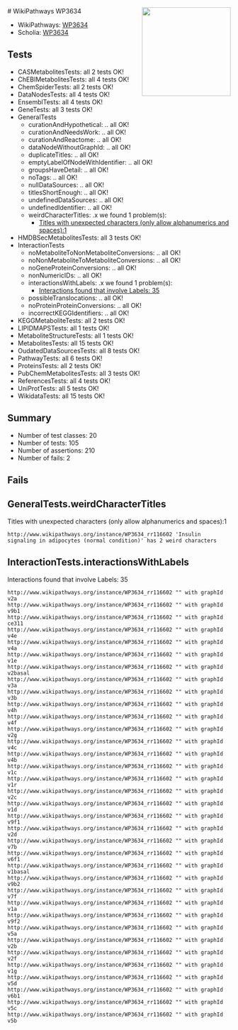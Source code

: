 <img style="float: right; width: 200px" src="https://upload.wikimedia.org/wikipedia/commons/thumb/8/83/Wplogo_with_text_500.png/640px-Wplogo_with_text_500.png" />
# WikiPathways WP3634

* WikiPathways: [WP3634](https://new.wikipathways.org/pathways/WP3634)
* Scholia: [WP3634](https://scholia.toolforge.org/wikipathways/WP3634)
## Tests
* CASMetabolitesTests: all 2 tests OK!
* ChEBIMetabolitesTests: all 4 tests OK!
* ChemSpiderTests: all 2 tests OK!
* DataNodesTests: all 4 tests OK!
* EnsemblTests: all 4 tests OK!
* GeneTests: all 3 tests OK!
* GeneralTests
    * curationAndHypothetical: .. all OK!
    * curationAndNeedsWork: .. all OK!
    * curationAndReactome: .. all OK!
    * dataNodeWithoutGraphId: .. all OK!
    * duplicateTitles: .. all OK!
    * emptyLabelOfNodeWithIdentifier: .. all OK!
    * groupsHaveDetail: .. all OK!
    * noTags: .. all OK!
    * nullDataSources: .. all OK!
    * titlesShortEnough: .. all OK!
    * undefinedDataSources: .. all OK!
    * undefinedIdentifier: .. all OK!
    * weirdCharacterTitles: .x we found 1 problem(s):
        * [Titles with unexpected characters (only allow alphanumerics and spaces):1](#fda87b3f)
* HMDBSecMetabolitesTests: all 3 tests OK!
* InteractionTests
    * noMetaboliteToNonMetaboliteConversions: .. all OK!
    * noNonMetaboliteToMetaboliteConversions: .. all OK!
    * noGeneProteinConversions: .. all OK!
    * nonNumericIDs: .. all OK!
    * interactionsWithLabels: .x we found 1 problem(s):
        * [Interactions found that involve Labels: 35](#fe97a8fb)
    * possibleTranslocations: .. all OK!
    * noProteinProteinConversions: .. all OK!
    * incorrectKEGGIdentifiers: .. all OK!
* KEGGMetaboliteTests: all 2 tests OK!
* LIPIDMAPSTests: all 1 tests OK!
* MetaboliteStructureTests: all 1 tests OK!
* MetabolitesTests: all 15 tests OK!
* OudatedDataSourcesTests: all 8 tests OK!
* PathwayTests: all 6 tests OK!
* ProteinsTests: all 2 tests OK!
* PubChemMetabolitesTests: all 3 tests OK!
* ReferencesTests: all 4 tests OK!
* UniProtTests: all 5 tests OK!
* WikidataTests: all 15 tests OK!


## Summary

* Number of test classes: 20
* Number of tests: 105
* Number of assertions: 210
* Number of fails: 2

## Fails

<a name="fda87b3f" />

## GeneralTests.weirdCharacterTitles

Titles with unexpected characters (only allow alphanumerics and spaces):1
```
http://www.wikipathways.org/instance/WP3634_rr116602 'Insulin signaling in adipocytes (normal condition)' has 2 weird characters
```

<a name="fe97a8fb" />

## InteractionTests.interactionsWithLabels

Interactions found that involve Labels: 35
```
http://www.wikipathways.org/instance/WP3634_rr116602 "" with graphId v2a
http://www.wikipathways.org/instance/WP3634_rr116602 "" with graphId v9b1
http://www.wikipathways.org/instance/WP3634_rr116602 "" with graphId ce311
http://www.wikipathways.org/instance/WP3634_rr116602 "" with graphId v4e
http://www.wikipathways.org/instance/WP3634_rr116602 "" with graphId v4a
http://www.wikipathways.org/instance/WP3634_rr116602 "" with graphId v1e
http://www.wikipathways.org/instance/WP3634_rr116602 "" with graphId v2basal
http://www.wikipathways.org/instance/WP3634_rr116602 "" with graphId v3a
http://www.wikipathways.org/instance/WP3634_rr116602 "" with graphId v3b
http://www.wikipathways.org/instance/WP3634_rr116602 "" with graphId v4h
http://www.wikipathways.org/instance/WP3634_rr116602 "" with graphId v4f
http://www.wikipathways.org/instance/WP3634_rr116602 "" with graphId v2g
http://www.wikipathways.org/instance/WP3634_rr116602 "" with graphId v4c
http://www.wikipathways.org/instance/WP3634_rr116602 "" with graphId v4b
http://www.wikipathways.org/instance/WP3634_rr116602 "" with graphId v1c
http://www.wikipathways.org/instance/WP3634_rr116602 "" with graphId v1r
http://www.wikipathways.org/instance/WP3634_rr116602 "" with graphId v2c
http://www.wikipathways.org/instance/WP3634_rr116602 "" with graphId v1d
http://www.wikipathways.org/instance/WP3634_rr116602 "" with graphId v9f1
http://www.wikipathways.org/instance/WP3634_rr116602 "" with graphId v2d
http://www.wikipathways.org/instance/WP3634_rr116602 "" with graphId v7b
http://www.wikipathways.org/instance/WP3634_rr116602 "" with graphId v6f1
http://www.wikipathways.org/instance/WP3634_rr116602 "" with graphId v1basal
http://www.wikipathways.org/instance/WP3634_rr116602 "" with graphId v9b2
http://www.wikipathways.org/instance/WP3634_rr116602 "" with graphId v7f
http://www.wikipathways.org/instance/WP3634_rr116602 "" with graphId v1a
http://www.wikipathways.org/instance/WP3634_rr116602 "" with graphId v9f2
http://www.wikipathways.org/instance/WP3634_rr116602 "" with graphId v5a
http://www.wikipathways.org/instance/WP3634_rr116602 "" with graphId v2b
http://www.wikipathways.org/instance/WP3634_rr116602 "" with graphId v2f
http://www.wikipathways.org/instance/WP3634_rr116602 "" with graphId v1g
http://www.wikipathways.org/instance/WP3634_rr116602 "" with graphId v5d
http://www.wikipathways.org/instance/WP3634_rr116602 "" with graphId v6b1
http://www.wikipathways.org/instance/WP3634_rr116602 "" with graphId v5c
http://www.wikipathways.org/instance/WP3634_rr116602 "" with graphId v5b
```

